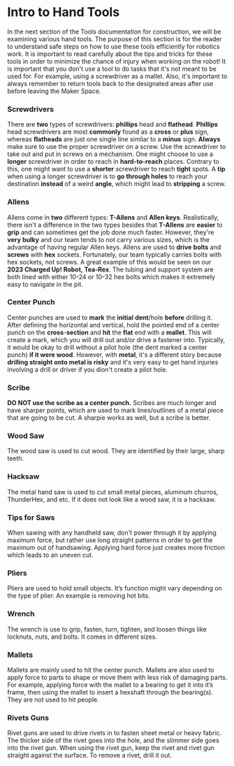 # Intro to Hand Tools
In the next section of the Tools documentation for construction, we will be examining various hand tools. The purpose of this section is for the reader to understand safe steps on how to use these tools efficiently for robotics work. It is important to read carefully about the tips and tricks for these tools in order to minimize the chance of injury when working on the robot! It is important that you don't use a tool to do tasks that it's not meant to be used for. For example, using a screwdriver as a mallet. Also, it's important to always remember to return tools back to the designated areas after use before leaving the Maker Space.

### Screwdrivers
There are **two** types of screwdrivers: **phillips** head and **flathead**. **Phillips** head screwdrivers are most **commonly** found as a **cross** or **plus** sign, whereas **flatheads** are just one single line similar to a **minus** sign. **Always** make sure to use the proper screwdriver on a screw. Use the screwdriver to take out and put in screws on a mechanism. One might choose to use a **longer** screwdriver in order to reach in **hard-to-reach** places. Contrary to this, one might want to use a **shorter** screwdriver to reach **tight** spots. A **tip** when using a longer screwdriver is to **go through holes** to reach your destination **instead** of a weird **angle**, which might lead to **stripping** a screw. 

### Allens
Allens come in **two** different types: **T-Allens** and **Allen keys**. Realistically, there isn't a difference in the two types besides that **T-Allens** are **easier** to **grip** and can sometimes get the job done much faster. However, they're **very** **bulky** and our team tends to not carry various sizes, which is the advantage of having regular Allen keys. Allens are used to **drive** **bolts** and **screws** with **hex** sockets. Fortunately, our team typically carries bolts with hex sockets, not screws. A great example of this would be seen on our **2023 Charged Up! Robot, Tea-Rex**. The tubing and support system are both lined with either 10-24 or 10-32 hex bolts which makes it extremely easy to navigate in the pit. 

### Center Punch
Center punches are used to **mark** the **initial** **dent**/hole **before** drilling it. After defining the horizontal and vertical, hold the pointed end of a center punch on the **cross**-**section** and **hit** the **flat** end with a **mallet**. This will create a mark, which you will drill out and/or drive a fastener into. Typically, it would be okay to drill without a pilot hole (the dent marked a center punch) **if it were wood**. However, with **metal**, it's a different story because **drilling straight onto metal is risky** and it's very easy to get hand injuries involving a drill or driver if you dion't create a pilot hole. 

### Scribe
**DO NOT use the scribe as a center punch.** Scribes are much longer and have sharper points, which are used to mark lines/outlines of a metal piece that are going to be cut. A sharpie works as well, but a scribe is better.

### Wood Saw
The wood saw is used to cut wood. They are identified by their large, sharp teeth. 

### Hacksaw
The metal hand saw is used to cut small metal pieces, aluminum churros, ThunderHex, and etc. If it does not look like a wood saw, it is a hacksaw. 

### Tips for Saws
When sawing with any handheld saw, don't power through it by applying maximum force, but rather use long straight patterns in order to get the maximum out of handsawing. Applying hard force just creates more friction which leads to an uneven cut. 

### Pliers
Pliers are used to hold small objects. It’s function might vary depending on the type of plier. An example is removing hot bits. 

### Wrench 
The wrench is use to grip, fasten, turn, tighten, and loosen things like locknuts, nuts, and bolts. It comes in different sizes.

### Mallets
Mallets are mainly used to hit the center punch. Mallets are also used to apply force to parts to shape or move them with less risk of damaging parts. For example, applying force with the mallet to a bearing to get it into it’s frame, then using the mallet to insert a hexshaft through the bearing(s). They are not used to hit people. 

### Rivets Guns
Rivet guns are used to drive rivets in to fasten sheet metal or heavy fabric. The thicker side of the rivet goes into the hole, and the slimmer side goes into the rivet gun. When using the rivet gun, keep the rivet and rivet gun straight against the surface. To remove a rivet, drill it out.



